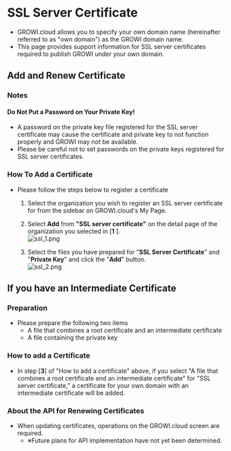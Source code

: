 # SSL Server Certificate
- GROWI.cloud allows you to specify your own domain name (hereinafter referred to as "own domain") as the GROWI domain name.
- This page provides support information for SSL server certificates required to publish GROWI under your own domain.

## Add and Renew Certificate

### Notes
#### Do Not Put a Password on Your Private Key!
- A password on the private key file registered for the SSL server certificate may cause the certificate and private key to not function properly and GROWI may not be available.
- Please be careful not to set passwords on the private keys registered for SSL server certificates.

### How To Add a Certificate
- Please follow the steps below to register a certificate
    1. Select the organization you wish to register an SSL server certificate for from the sidebar on GROWI.cloud's My Page.
    1. Select **Add** from **"SSL server certificate"** on the detail page of the organization you selected in [**1** ].  
		![ssl_1.png](/assets/images/en/ssl_1.png)

    1.  Select the files you have prepared for "**SSL Server Certificate**" and "**Private Key**" and click the "**Add**" button.   
		![ssl_2.png](/assets/images/en/ssl_2.png)

## If you have an Intermediate Certificate
### Preparation
- Please prepare the following two items
    - A file that combines a root certificate and an intermediate certificate
    - A file containing the private key

### How to add a Certificate
- In step [**3**] of "How to add a certificate" above, if you select "A file that combines a root certificate and an intermediate certificate" for "SSL server certificate," a certificate for your own domain with an intermediate certificate will be added.


### About the API for Renewing Certificates
 - When updating certificates, operations on the GROWI.cloud screen are required.
   - ※Future plans for API implementation have not yet been determined.
